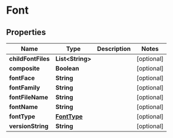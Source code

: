 
# Font

## Properties
Name | Type | Description | Notes
------------ | ------------- | ------------- | -------------
**childFontFiles** | **List&lt;String&gt;** |  |  [optional]
**composite** | **Boolean** |  |  [optional]
**fontFace** | **String** |  |  [optional]
**fontFamily** | **String** |  |  [optional]
**fontFileName** | **String** |  |  [optional]
**fontName** | **String** |  |  [optional]
**fontType** | [**FontType**](FontType.md) |  |  [optional]
**versionString** | **String** |  |  [optional]



